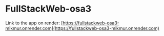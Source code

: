 # FullStackWeb-osa3

Link to the app on render: [https://fullstackweb-osa3-mikmur.onrender.com](https://fullstackweb-osa3-mikmur.onrender.com)